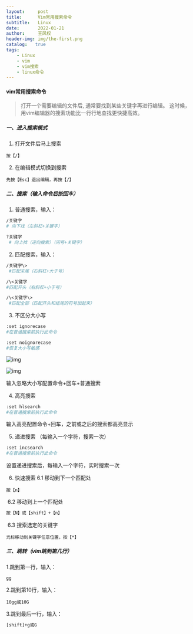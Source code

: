 ```yaml
---
layout:     post
title:      Vim常用搜索命令
subtitle:   Linux
date:       2022-01-21
author:     王凤权
header-img: img/the-first.png
catalog:   true
tags:
    - Linux
    - vim
    - vim搜索
    - linux命令
---
```


#### vim常用搜索命令

> 打开一个需要编辑的文件后,
>  通常要找到某些关键字再进行编辑。
>  这时候，用vim编辑器的搜索功能比一行行地查找更快捷高效。

##### 一、进入搜索模式

1. 打开文件后马上搜索

```undefined
按【/】
```

2. 在编辑模式切换到搜索

```undefined
先按【Esc】退出编辑，再按【/】
```

##### 二、搜索（输入命令后按回车）

1. 普通搜索，输入：

```bash
/关键字  
# 向下找（左斜杠+关键字）
```

```bash
?关键字 
 # 向上找（逆向搜索）（问号+关键字）
```

2. 匹配搜索，输入：

```bash
/关键字\>   
 #匹配末尾（右斜杠+大于号）
```

```bash
/\<关键字    
#匹配开头（右斜杠+小于号）
```

```bash
/\<关键字\> 
 #匹配全部（匹配开头和结尾的符号加起来）
```

3. 不区分大小写

```bash
:set ignorecase    
#在普通搜索前执行此命令
```

```bash
:set noignorecase  
#恢复大小写敏感
```

![img](https:////upload-images.jianshu.io/upload_images/4623699-36dd71940a58df13.png?imageMogr2/auto-orient/strip|imageView2/2/w/419/format/webp)

![img](https:////upload-images.jianshu.io/upload_images/4623699-c440e39d88f07e89.png?imageMogr2/auto-orient/strip|imageView2/2/w/500/format/webp)

输入忽略大小写配置命令+回车+普通搜索

4. 高亮搜索

```bash
:set hlsearch    
#在普通搜索前执行此命令
```

输入高亮配置命令+回车，之前或之后的搜索都高亮显示

5. 递进搜索
    （每输入一个字符，搜索一次）

```bash
:set incsearch   
#在普通搜索前执行此命令
```

设置递进搜索后，每输入一个字符，实时搜索一次

6. 快速搜索
    6.1 移动到下一个匹配处

```undefined
按【n】
```

​	6.2  移动到上一个匹配处

```bash
按【N】或【shift】+【n】
```

​	6.3 搜索选定的关键字

```undefined
光标移动到关键字任意位置，按【*】
```

##### 三、跳转（vim跳到第几行）

1.跳到第一行，输入：

```undefined
gg
```

2.跳到第10行，输入：

```undefined
10gg或10G
```

3.跳到最后一行，输入：

```bash
[shift]+g或G
```


